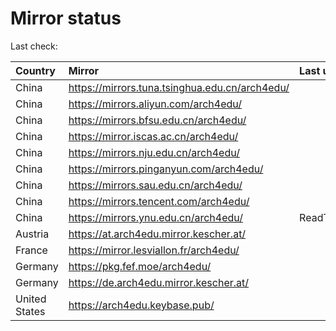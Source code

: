 <script src="./time.js"></script>
# Mirror status
Last check: <script type="text/javascript">localize(1667543546.4138935);</script>

|Country|Mirror|Last update|
|:------|:-----|:----------|
|China|https://mirrors.tuna.tsinghua.edu.cn/arch4edu/|<script type="text/javascript">localize(1667502189);</script>|
|China|https://mirrors.aliyun.com/arch4edu/|<script type="text/javascript">localize(1667466224);</script>|
|China|https://mirrors.bfsu.edu.cn/arch4edu/|<script type="text/javascript">localize(1667502189);</script>|
|China|https://mirror.iscas.ac.cn/arch4edu/|<script type="text/javascript">localize(1667502189);</script>|
|China|https://mirrors.nju.edu.cn/arch4edu/|<script type="text/javascript">localize(1667466224);</script>|
|China|https://mirrors.pinganyun.com/arch4edu/|<script type="text/javascript">localize(1667502189);</script>|
|China|https://mirrors.sau.edu.cn/arch4edu/|<script type="text/javascript">localize(1650446957);</script>|
|China|https://mirrors.tencent.com/arch4edu/|<script type="text/javascript">localize(1667502189);</script>|
|China|https://mirrors.ynu.edu.cn/arch4edu/|ReadTimeout|
|Austria|https://at.arch4edu.mirror.kescher.at/|<script type="text/javascript">localize(1667502189);</script>|
|France|https://mirror.lesviallon.fr/arch4edu/|<script type="text/javascript">localize(1667502189);</script>|
|Germany|https://pkg.fef.moe/arch4edu/|<script type="text/javascript">localize(1667502189);</script>|
|Germany|https://de.arch4edu.mirror.kescher.at/|<script type="text/javascript">localize(1667502189);</script>|
|United States|https://arch4edu.keybase.pub/|<script type="text/javascript">localize(1667502189);</script>|

<script src="./tablefilter/tablefilter.js"></script>
<script src="./table.js"></script>